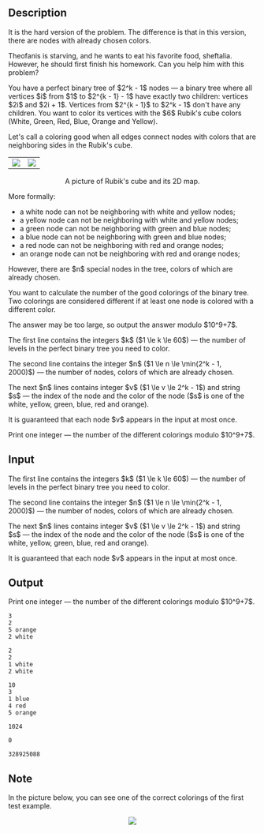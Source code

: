 ## Description

<div><p><span class="tex-font-style-bf">It is the hard version of the problem. The difference is that in this version, there are nodes with already chosen colors.</span></p><p>Theofanis is starving, and he wants to eat his favorite food, sheftalia. However, he should first finish his homework. Can you help him with this problem?</p><p>You have a <span class="tex-font-style-it">perfect</span> binary tree of $2^k - 1$ nodes&nbsp;— a binary tree where all vertices $i$ from $1$ to $2^{k - 1} - 1$ have exactly two children: vertices $2i$ and $2i + 1$. Vertices from $2^{k - 1}$ to $2^k - 1$ don't have any children. You want to color its vertices with the $6$ Rubik's cube colors (White, Green, Red, Blue, Orange and Yellow).</p><p>Let's call a coloring <span class="tex-font-style-it">good</span> when all edges connect nodes with colors that are <span class="tex-font-style-it">neighboring</span> sides in the Rubik's cube.</p><center> <table class="tex-tabular"><tbody><tr><td class="tex-tabular-text-align-center"><img class="tex-graphics" src="file://jTcK8s9o.png" style="max-width: 100.0%;max-height: 100.0%;"></td><td class="tex-tabular-text-align-center"><img class="tex-graphics" src="file://HiAwsoJG.png" style="max-width: 100.0%;max-height: 100.0%;"></td></tr></tbody></table> <span class="tex-font-size-small">A picture of Rubik's cube and its 2D map.</span> </center><p>More formally: </p><ul> <li> a white node can <span class="tex-font-style-bf">not</span> be neighboring with white and yellow nodes; </li><li> a yellow node can <span class="tex-font-style-bf">not</span> be neighboring with white and yellow nodes; </li><li> a green node can <span class="tex-font-style-bf">not</span> be neighboring with green and blue nodes; </li><li> a blue node can <span class="tex-font-style-bf">not</span> be neighboring with green and blue nodes; </li><li> a red node can <span class="tex-font-style-bf">not</span> be neighboring with red and orange nodes; </li><li> an orange node can <span class="tex-font-style-bf">not</span> be neighboring with red and orange nodes; </li></ul><p>However, there are $n$ special nodes in the tree, colors of which are already chosen.</p><p>You want to calculate the number of the good colorings of the binary tree. Two colorings are considered different if at least one node is colored with a different color.</p><p>The answer may be too large, so output the answer modulo $10^9+7$.</p></div><div class="input-specification"><p>The first line contains the integers $k$ ($1 \le k \le 60$)&nbsp;— the number of levels in the perfect binary tree you need to color.</p><p>The second line contains the integer $n$ ($1 \le n \le \min(2^k - 1, 2000)$)&nbsp;— the number of nodes, colors of which are already chosen.</p><p>The next $n$ lines contains integer $v$ ($1 \le v \le 2^k - 1$) and string $s$&nbsp;— the index of the node and the color of the node ($s$ is one of the <span class="tex-font-style-tt">white</span>, <span class="tex-font-style-tt">yellow</span>, <span class="tex-font-style-tt">green</span>, <span class="tex-font-style-tt">blue</span>, <span class="tex-font-style-tt">red</span> and <span class="tex-font-style-tt">orange</span>).</p><p>It is guaranteed that each node $v$ appears in the input at most once.</p></div><div class="output-specification"><p>Print one integer&nbsp;— the number of the different colorings modulo $10^9+7$.</p></div>

## Input

<p>The first line contains the integers $k$ ($1 \le k \le 60$)&nbsp;— the number of levels in the perfect binary tree you need to color.</p><p>The second line contains the integer $n$ ($1 \le n \le \min(2^k - 1, 2000)$)&nbsp;— the number of nodes, colors of which are already chosen.</p><p>The next $n$ lines contains integer $v$ ($1 \le v \le 2^k - 1$) and string $s$&nbsp;— the index of the node and the color of the node ($s$ is one of the <span class="tex-font-style-tt">white</span>, <span class="tex-font-style-tt">yellow</span>, <span class="tex-font-style-tt">green</span>, <span class="tex-font-style-tt">blue</span>, <span class="tex-font-style-tt">red</span> and <span class="tex-font-style-tt">orange</span>).</p><p>It is guaranteed that each node $v$ appears in the input at most once.</p>

## Output

<p>Print one integer&nbsp;— the number of the different colorings modulo $10^9+7$.</p>





```input1
3
2
5 orange
2 white
```




```input2
2
2
1 white
2 white
```




```input3
10
3
1 blue
4 red
5 orange
```




```output1
1024
```




```output2
0
```




```output3
328925088
```



## Note

<p>In the picture below, you can see one of the correct colorings of the first test example.</p><center> <img class="tex-graphics" src="file://EUCdy8nW.png" style="max-width: 100.0%;max-height: 100.0%;"> </center>
